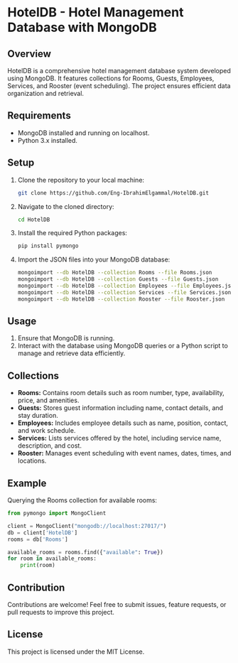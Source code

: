 # HotelDB - Hotel Management Database with MongoDB

## Overview

HotelDB is a comprehensive hotel management database system developed using MongoDB. It features collections for Rooms, Guests, Employees, Services, and Rooster (event scheduling). The project ensures efficient data organization and retrieval.

## Requirements

- MongoDB installed and running on localhost.
- Python 3.x installed.

## Setup

1. Clone the repository to your local machine:

    ```bash
    git clone https://github.com/Eng-IbrahimElgammal/HotelDB.git
    ```

2. Navigate to the cloned directory:

    ```bash
    cd HotelDB
    ```

3. Install the required Python packages:

    ```bash
    pip install pymongo
    ```

4. Import the JSON files into your MongoDB database:

    ```bash
    mongoimport --db HotelDB --collection Rooms --file Rooms.json
    mongoimport --db HotelDB --collection Guests --file Guests.json
    mongoimport --db HotelDB --collection Employees --file Employees.json
    mongoimport --db HotelDB --collection Services --file Services.json
    mongoimport --db HotelDB --collection Rooster --file Rooster.json
    ```

## Usage

1. Ensure that MongoDB is running.
2. Interact with the database using MongoDB queries or a Python script to manage and retrieve data efficiently.

## Collections

- **Rooms:** Contains room details such as room number, type, availability, price, and amenities.
- **Guests:** Stores guest information including name, contact details, and stay duration.
- **Employees:** Includes employee details such as name, position, contact, and work schedule.
- **Services:** Lists services offered by the hotel, including service name, description, and cost.
- **Rooster:** Manages event scheduling with event names, dates, times, and locations.

## Example

Querying the Rooms collection for available rooms:

```python
from pymongo import MongoClient

client = MongoClient("mongodb://localhost:27017/")
db = client['HotelDB']
rooms = db['Rooms']

available_rooms = rooms.find({"available": True})
for room in available_rooms:
    print(room)
```
## Contribution
Contributions are welcome! Feel free to submit issues, feature requests, or pull requests to improve this project.
## License
This project is licensed under the MIT License.

